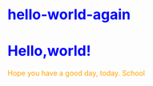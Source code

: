 # hello-world-again<style>
  body {background-color:Purple}
  h1   {color:blue}
  p    {color:orange}
</style>
<h1>Hello,world!</h1>
<p>Hope you have a good day, today.    
School</p>
